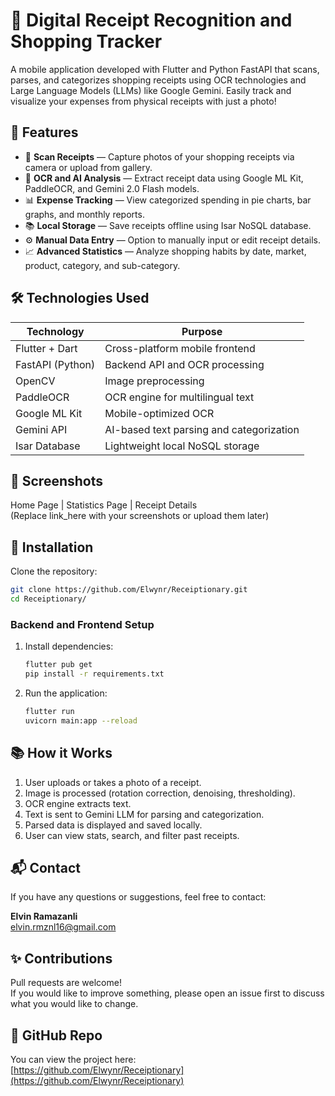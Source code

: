 # 🧾 Digital Receipt Recognition and Shopping Tracker

A mobile application developed with Flutter and Python FastAPI that scans, parses, and categorizes shopping receipts using OCR technologies and Large Language Models (LLMs) like Google Gemini. Easily track and visualize your expenses from physical receipts with just a photo!

## 🚀 Features

- 📸 **Scan Receipts** — Capture photos of your shopping receipts via camera or upload from gallery.
- 🧠 **OCR and AI Analysis** — Extract receipt data using Google ML Kit, PaddleOCR, and Gemini 2.0 Flash models.
- 📊 **Expense Tracking** — View categorized spending in pie charts, bar graphs, and monthly reports.
- 📚 **Local Storage** — Save receipts offline using Isar NoSQL database.
- ⚙️ **Manual Data Entry** — Option to manually input or edit receipt details.
- 📈 **Advanced Statistics** — Analyze shopping habits by date, market, product, category, and sub-category.

## 🛠️ Technologies Used

| Technology       | Purpose                                          |
| -----------------| ------------------------------------------------ |
| Flutter + Dart   | Cross-platform mobile frontend                  |
| FastAPI (Python) | Backend API and OCR processing                  |
| OpenCV           | Image preprocessing                              |
| PaddleOCR        | OCR engine for multilingual text                |
| Google ML Kit    | Mobile-optimized OCR                            |
| Gemini API       | AI-based text parsing and categorization        |
| Isar Database    | Lightweight local NoSQL storage                 |

## 📸 Screenshots

Home Page | Statistics Page | Receipt Details  
(Replace link_here with your screenshots or upload them later)

## 🧩 Installation

Clone the repository:

```bash
git clone https://github.com/Elwynr/Receiptionary.git
cd Receiptionary/
```

### Backend and Frontend Setup

1. Install dependencies:
    ```bash
    flutter pub get
    pip install -r requirements.txt
    ```

2. Run the application:
    ```bash
    flutter run
    uvicorn main:app --reload
    ```

## 📚 How it Works

1. User uploads or takes a photo of a receipt.
2. Image is processed (rotation correction, denoising, thresholding).
3. OCR engine extracts text.
4. Text is sent to Gemini LLM for parsing and categorization.
5. Parsed data is displayed and saved locally.
6. User can view stats, search, and filter past receipts.

## 📬 Contact

If you have any questions or suggestions, feel free to contact:

**Elvin Ramazanli**  
elvin.rmznl16@gmail.com  

## ✨ Contributions

Pull requests are welcome!  
If you would like to improve something, please open an issue first to discuss what you would like to change.

## 🌟 GitHub Repo

You can view the project here:  
[https://github.com/Elwynr/Receiptionary](https://github.com/Elwynr/Receiptionary)
